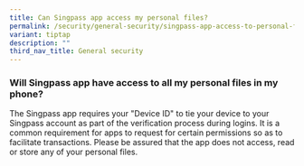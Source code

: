 ```yaml
---
title: Can Singpass app access my personal files?
permalink: /security/general-security/singpass-app-access-to-personal-files/
variant: tiptap
description: ""
third_nav_title: General security
---
```

<h3>Will Singpass app have access to all my personal files in my phone?</h3>
<p>The Singpass app requires your "Device ID" to tie your device to your
Singpass account as part of the verification process during logins. It
is a common requirement for apps to request for certain permissions so
as to facilitate transactions. Please be assured that the app does not
access, read or store any of your personal files.</p>